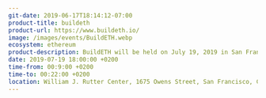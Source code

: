```yaml
---
git-date: 2019-06-17T18:14:12-07:00
product-title: buildeth
product-url: https://www.buildeth.io/
image: /images/events/BuildETH.webp
ecosystem: ethereum
product-description: BuildETH will be held on July 19, 2019 in San Francisco. It is a one-day Ethereum developer conference and will feature presentations, workshops, round table discussions, and expert sessions from the top developers and architects in the Ethereum and blockchain community. It will be a premier gathering of the best creators, innovators, and industry experts in the decentralized space. Talks and discussions will cover everything from the basics on Dapp development to issues such as real-world usability, layer 2 solutions for security and scalability, stable coins, network governance, secure smart contract development, decentralized identity, and more.
date: 2019-07-19 18:00:00 +0200
time-from: 00:9:00 +0200
time-to: 00:22:00 +0200
location: William J. Rutter Center, 1675 Owens Street, San Francisco, CA  94143
---
```

